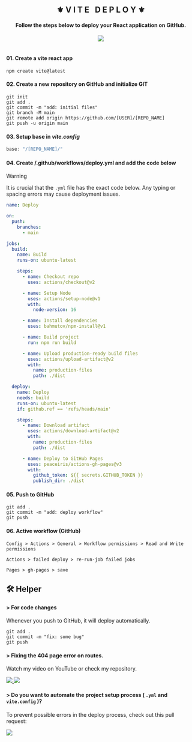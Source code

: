 <div align="center">
    <h2>⚜️ V I T E &nbsp; D E P L O Y ⚜️</h2>
</div>

<div align="center">
    <h4>Follow the steps below to deploy your React application on GitHub.</h4>
    <a href="https://www.youtube.com/watch?v=XhoWXhyuW_I">
        <img src="https://img.shields.io/badge/Youtube_Video%20-%0A66C2.svg?&style=for-the-badge&logo=YouTube&logoColor=FF0000&color=282828" />
    </a>
</div>

<br />

#### 01. Create a vite react app
```npm
npm create vite@latest
```

#### 02. Create a new repository on GitHub and initialize GIT
```git
git init 
git add . 
git commit -m "add: initial files" 
git branch -M main 
git remote add origin https://github.com/[USER]/[REPO_NAME] 
git push -u origin main
```

#### 03. Setup base in *vite.config*
```js
base: "/[REPO_NAME]/"
```

#### 04. Create /.github/workflows/deploy.yml and add the code below
> [!WARNING]
> It is crucial that the `.yml` file has the exact code below. Any typing or spacing errors may cause deployment issues.
```yml
name: Deploy

on:
  push:
    branches:
      - main

jobs:
  build:
    name: Build
    runs-on: ubuntu-latest

    steps:
      - name: Checkout repo
        uses: actions/checkout@v2

      - name: Setup Node
        uses: actions/setup-node@v1
        with:
          node-version: 16

      - name: Install dependencies
        uses: bahmutov/npm-install@v1

      - name: Build project
        run: npm run build

      - name: Upload production-ready build files
        uses: actions/upload-artifact@v2
        with:
          name: production-files
          path: ./dist

  deploy:
    name: Deploy
    needs: build
    runs-on: ubuntu-latest
    if: github.ref == 'refs/heads/main'

    steps:
      - name: Download artifact
        uses: actions/download-artifact@v2
        with:
          name: production-files
          path: ./dist

      - name: Deploy to GitHub Pages
        uses: peaceiris/actions-gh-pages@v3
        with:
          github_token: ${{ secrets.GITHUB_TOKEN }}
          publish_dir: ./dist
```

#### 05. Push to GitHub
```git
git add . 
git commit -m "add: deploy workflow" 
git push
```

#### 06. Active workflow (GitHub)
```
Config > Actions > General > Workflow permissions > Read and Write permissions 
```
```
Actions > failed deploy > re-run-job failed jobs 
```
```
Pages > gh-pages > save
```

## 🛠 Helper

#### > For code changes
Whenever you push to GitHub, it will deploy automatically.
```git
git add . 
git commit -m "fix: some bug" 
git push
```

#### > Fixing the 404 page error on routes.
Watch my video on YouTube or check my repository.

<a href="https://youtu.be/uEEj2c3_ydg?si=XiUEL9h1WUmfjtkt">
    <img src="https://img.shields.io/badge/Video%20-%0A66C2.svg?&style=for-the-badge&logo=YouTube&logoColor=FF0000&color=282828" />
</a>
<a href="https://github.com/ErickKS/vite-react-router">
    <img src="https://img.shields.io/badge/Repository%20-%0A66C2.svg?&style=for-the-badge&logo=GitHub&logoColor=FFFFFF&color=282828" />
</a>

<br/>

#### > Do you want to automate the project setup process ( `.yml` and `vite.config` )?
To prevent possible errors in the deploy process, check out this pull request:

<a href="https://github.com/ErickKS/vite-deploy/pull/1">
    <img src="https://img.shields.io/badge/Pull_Request%20-%0A66C2.svg?&style=for-the-badge&logo=GitHub&logoColor=FFFFFF&color=282828" />
</a>
